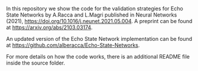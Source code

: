 In this repository we show the code for the validation strategies for Echo State Networks by A.Racca and L.Magri published in Neural Networks (2021), https://doi.org/10.1016/j.neunet.2021.05.004. A preprint can be found at https://arxiv.org/abs/2103.03174.

An updated version of the Echo State Network implementation can be found at https://github.com/alberacca/Echo-State-Networks.

For more details on how the code works, there is an additional README file inside the source folder.
